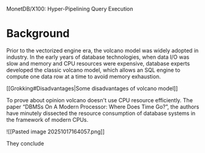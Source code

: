 MonetDB/X100: Hyper-Pipelining Query Execution

# Background

Prior to the vectorized engine era, the volcano model was widely adopted in industry. In the early years of database technologies, when data I/O was slow and memory and CPU resources were expensive, database experts developed the classic volcano model, which allows an SQL engine to compute one data row at a time to avoid memory exhaustion.

[[Grokking#Disadvantages|Some disadvantages of volcano model]]

To prove about opinion volcano doesn't use CPU resource efficiently. The paper “DBMSs On A Modern Processor: Where Does Time Go?”, the authors have minutely dissected the resource consumption of database systems in the framework of modern CPUs. 


![[Pasted image 20251017164057.png]]

They conclude 